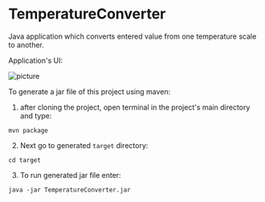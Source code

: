 # TemperatureConverter
Java application which converts entered value from one temperature scale to another.

Application's UI:

![picture](https://sc-cdn.scaleengine.net/i/399a277657100fc19d72250aeb1a07f2.png)

To generate a jar file of this project using maven:
  1. after cloning the project, open terminal in the project's main directory and type:

  `mvn package`
  
  2. Next go to generated `target` directory:
  
  `cd target`
  
  3. To run generated jar file enter:
  
  `java -jar TemperatureConverter.jar`
